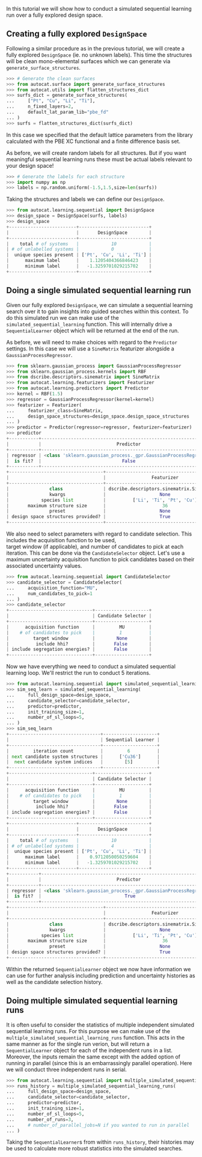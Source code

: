 In this tutorial we will show how to conduct a simulated sequential learning 
run over a fully explored design space.

## Creating a fully explored `DesignSpace`
Following a similar procedure as in the previous tutorial, we will create 
a fully explored `DesignSpace` (ie. no unknown labels). This time 
the structures will be clean mono-elemental surfaces which we can generate via 
`generate_surface_structures`.

```py
>>> # Generate the clean surfaces
>>> from autocat.surface import generate_surface_structures
>>> from autocat.utils import flatten_structures_dict
>>> surfs_dict = generate_surface_structures(
...     ["Pt", "Cu", "Li", "Ti"],
...     n_fixed_layers=2,
...     default_lat_param_lib="pbe_fd"
... )
>>> surfs = flatten_structures_dict(surfs_dict)
```

In this case we specified that the default lattice parameters 
from the library calculated with the PBE XC functional and 
a finite difference basis set. 

As before, we will create random labels for all structures. But if you 
want meaningful sequential learning runs these must be actual labels relevant 
to your design space!

```py
>>> # Generate the labels for each structure
>>> import numpy as np
>>> labels = np.random.uniform(-1.5,1.5,size=len(surfs))
```

Taking the structures and labels we can define our `DesignSpace`.

```py
>>> from autocat.learning.sequential import DesignSpace
>>> design_space = DesignSpace(surfs, labels)
>>> design_space
+-------------------------+--------------------------+
|                         |       DesignSpace        |
+-------------------------+--------------------------+
|    total # of systems   |            10            |
| # of unlabelled systems |            0             |
|  unique species present | ['Pt', 'Cu', 'Li', 'Ti'] |
|      maximum label      |    1.1205404366846423    |
|      minimum label      |   -1.3259701029215702    |
+-------------------------+--------------------------+
```

## Doing a single simulated sequential learning run

Given our fully explored `DesignSpace`, we can simulate a sequential learning 
search over it to gain insights into guided searches within this context.
To do this simulated run we can make use of the `simulated_sequential_learning` 
function. This will internally drive a `SequentialLearner` object which will be 
returned at the end of the run.

As before, we will need to make choices with regard to the `Predictor` settings. 
In this case we will use a `SineMatrix` featurizer alongside a `GaussianProcessRegressor`. 

```py
>>> from sklearn.gaussian_process import GaussianProcessRegressor
>>> from sklearn.gaussian_process.kernels import RBF
>>> from dscribe.descriptors.sinematrix import SineMatrix
>>> from autocat.learning.featurizers import Featurizer
>>> from autocat.learning.predictors import Predictor
>>> kernel = RBF(1.5)
>>> regressor = GaussianProcessRegressor(kernel=kernel)
>>> featurizer = Featurizer(
...     featurizer_class=SineMatrix,
...     design_space_structures=design_space.design_space_structures
... )
>>> predictor = Predictor(regressor=regressor, featurizer=featurizer)
>>> predictor
+-----------+------------------------------------------------------------------+
|           |                            Predictor                             |
+-----------+------------------------------------------------------------------+
| regressor | <class 'sklearn.gaussian_process._gpr.GaussianProcessRegressor'> |
|  is fit?  |                              False                               |
+-----------+------------------------------------------------------------------+
+-----------------------------------+-------------------------------------------+
|                                   |                 Featurizer                |
+-----------------------------------+-------------------------------------------+
|               class               | dscribe.descriptors.sinematrix.SineMatrix |
|               kwargs              |                    None                   |
|            species list           |          ['Li', 'Ti', 'Pt', 'Cu']         |
|       maximum structure size      |                     36                    |
|               preset              |                    None                   |
| design space structures provided? |                    True                   |
+-----------------------------------+-------------------------------------------+
```

We also need to select parameters with regard to candidate selection. 
This includes the acquisition function to be used,  
target window (if applicable), and number of candidates to pick at each iteration. 
This can be done via the `CandidateSelector` object.
Let's use a maximum uncertainty acquisition function to pick candidates based on their 
associated uncertainty values. 

```py
>>> from autocat.learning.sequential import CandidateSelector
>>> candidate_selector = CandidateSelector(
...     acquisition_function="MU",
...     num_candidates_to_pick=1    
... )
>>> candidate_selector
+-------------------------------+--------------------+
|                               | Candidate Selector |
+-------------------------------+--------------------+
|      acquisition function     |         MU         |
|    # of candidates to pick    |         1          |
|         target window         |        None        |
|          include hhi?         |       False        |
| include segregation energies? |       False        |
+-------------------------------+--------------------+
```

Now we have everything we need to conduct a simulated sequential learning loop. 
We'll restrict the run to conduct 5 iterations.

```py
>>> from autocat.learning.sequential import simulated_sequential_learning
>>> sim_seq_learn = simulated_sequential_learning(
...     full_design_space=design_space,
...     candidate_selector=candidate_selector,
...     predictor=predictor,
...     init_training_size=1,
...     number_of_sl_loops=5,
... )
>>> sim_seq_learn
+----------------------------------+--------------------+
|                                  | Sequential Learner |
+----------------------------------+--------------------+
|         iteration count          |         6          |
| next candidate system structures |      ['Cu36']      |
|  next candidate system indices   |        [5]         |
+----------------------------------+--------------------+
+-------------------------------+--------------------+
|                               | Candidate Selector |
+-------------------------------+--------------------+
|      acquisition function     |         MU         |
|    # of candidates to pick    |         1          |
|         target window         |        None        |
|          include hhi?         |       False        |
| include segregation energies? |       False        |
+-------------------------------+--------------------+
+-------------------------+--------------------------+
|                         |       DesignSpace        |
+-------------------------+--------------------------+
|    total # of systems   |            10            |
| # of unlabelled systems |            4             |
|  unique species present | ['Pt', 'Cu', 'Li', 'Ti'] |
|      maximum label      |    0.9712050050259604    |
|      minimum label      |   -1.3259701029215702    |
+-------------------------+--------------------------+
+-----------+------------------------------------------------------------------+
|           |                            Predictor                             |
+-----------+------------------------------------------------------------------+
| regressor | <class 'sklearn.gaussian_process._gpr.GaussianProcessRegressor'> |
|  is fit?  |                               True                               |
+-----------+------------------------------------------------------------------+
+-----------------------------------+-------------------------------------------+
|                                   |                 Featurizer                |
+-----------------------------------+-------------------------------------------+
|               class               | dscribe.descriptors.sinematrix.SineMatrix |
|               kwargs              |                    None                   |
|            species list           |          ['Li', 'Ti', 'Pt', 'Cu']         |
|       maximum structure size      |                     36                    |
|               preset              |                    None                   |
| design space structures provided? |                    True                   |
+-----------------------------------+-------------------------------------------+
```

Within the returned `SequentialLearner` object we now have information we can use 
for further analysis including prediction and uncertainty histories as well as the candidate 
selection history. 

## Doing multiple simulated sequential learning runs

It is often useful to consider the statistics of multiple independent simulated 
sequential learning runs. For this purpose we can make use of the 
`multiple_simulated_sequential_learning_runs` function. This acts in the same manner 
as for the single run verion, but will return a `SequentialLearner` object for each of the 
independent runs in a list. Moreover, the inputs remain the same except with the added option 
of running in parallel (since this is an embarrassingly parallel operation). Here we will conduct 
three independent runs in serial. 

```py
>>> from autocat.learning.sequential import multiple_simulated_sequential_learning_runs
>>> runs_history = multiple_simulated_sequential_learning_runs(
...     full_design_space=design_space,
...     candidate_selector=candidate_selector,
...     predictor=predictor,
...     init_training_size=1,
...     number_of_sl_loops=5,
...     number_of_runs=3,
...     # number_of_parallel_jobs=N if you wanted to run in parallel
... )
```

Taking the `SequentialLearner`s from within `runs_history`, their histories 
may be used to calculate more robust statistics into the simulated searches.